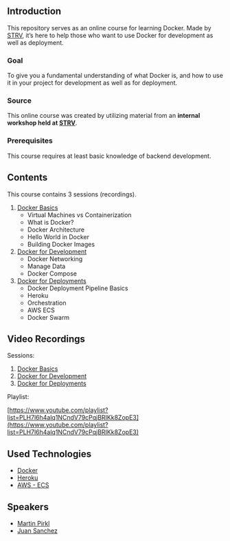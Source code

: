 ## Introduction

This repository serves as an online course for learning Docker. 
Made by [STRV](https://www.strv.com/), it’s here to help those who want to use Docker for development as well as deployment.

### Goal

To give you a fundamental understanding of what Docker is, and how to use it in your project for development as well as for deployment.

### Source

This online course was created by utilizing material from an **internal workshop held at [STRV](https://www.strv.com/)**.

### Prerequisites

This course requires at least basic knowledge of backend development.

## Contents

This course contains 3 sessions (recordings).

1. [Docker Basics](./sessions/01-docker-basics/)
    - Virtual Machines vs Containerization
    - What is Docker?
    - Docker Architecture
    - Hello World in Docker
    - Building Docker Images
2. [Docker for Development](./sessions/02-docker-for-development)
    - Docker Networking
    - Manage Data
    - Docker Compose
3. [Docker for Deployments](./sessions/03-docker-deployment-orchestration)
    - Docker Deployment Pipeline Basics
    - Heroku
    - Orchestration
    - AWS ECS
    - Docker Swarm

## Video Recordings

Sessions: 
1. [Docker Basics](https://www.youtube.com/watch?v=YMFXf_F094E&list=PLH7l6h4alq1NCndV79cPqjBRIKk8ZopE3)
2. [Docker for Development](https://www.youtube.com/watch?v=j8LSDmrL50w&list=PLH7l6h4alq1NCndV79cPqjBRIKk8ZopE3)
3. [Docker for Deployments](https://www.youtube.com/watch?v=-dPjjPvdT6g&list=PLH7l6h4alq1NCndV79cPqjBRIKk8ZopE3)

Playlist:

[https://www.youtube.com/playlist?list=PLH7l6h4alq1NCndV79cPqjBRIKk8ZopE3](https://www.youtube.com/playlist?list=PLH7l6h4alq1NCndV79cPqjBRIKk8ZopE3)

## Used Technologies

- [Docker](https://www.docker.com/)
- [Heroku](https://www.heroku.com/)
- [AWS - ECS](https://aws.amazon.com/)

## Speakers
- [Martin Pirkl](https://github.com/pirklmar)
- [Juan Sanchez](https://github.com/jlsan92)
